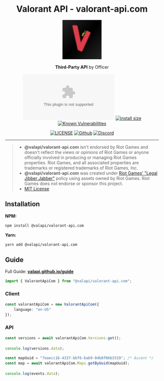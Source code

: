 [githubrepo_image]: https://github.com/valapi/.github/blob/main/128_valapi.png?raw=true
[githubrepo_url]: https://github.com/valapi
[download_image]: https://badgen.net/npm/dt/@valapi/valorant-api.com?icon=npm
[download_url]: https://www.npmjs.com/package/@valapi/valorant-api.com
[size_image]: https://packagephobia.com/badge?p=@valapi/valorant-api.com
[size_url]: https://packagephobia.com/result?p=@valapi/valorant-api.com
[vulnerabilities_image]: https://snyk.io/test/npm/@valapi/valorant-api.com/badge.svg
[vulnerabilities_url]: https://snyk.io/test/npm/@valapi/valorant-api.com
[license_image]: https://badgen.net/badge/license/MIT/blue
[license_url]: https://github.com/valapi/.github/blob/main/LICENSE
[github_image]: https://badgen.net/badge/icon/github?icon=github&label
[github_url]: https://github.com/valapi/node-valapi/tree/master/packages/@valapi/valorant-api.com
[discord_image]: https://badgen.net/badge/icon/discord?icon=discord&label
[discord_url]: https://discord.gg/pbyWbUYjyt

<div align="center">
  
# Valorant API - valorant-api.com
  
[![Profile][githubrepo_image]][githubrepo_url]
  
**Third-Party API** by Officer
  
[![Downloads][download_image]][download_url]
[![install size][size_image]][size_url]
[![Known Vulnerabilities][vulnerabilities_image]][vulnerabilities_url]

[![LICENSE][license_image]][license_url]
[![Github][github_image]][github_url]
[![Discord][discord_image]][discord_url]

</div>

---

> -   **@valapi/valorant-api.com** isn't endorsed by Riot Games and doesn't reflect the views or opinions of Riot Games or anyone officially involved in producing or managing Riot Games properties. Riot Games, and all associated properties are trademarks or registered trademarks of Riot Games, Inc.
> -   **@valapi/valorant-api.com** was created under [Riot Games' "Legal Jibber Jabber"](https://www.riotgames.com/en/legal) policy using assets owned by Riot Games. Riot Games does not endorse or sponsor this project.
> -   [MIT License][license_url]

## Installation

**NPM:**

```bash
npm install @valapi/valorant-api.com
```

**Yarn:**

```bash
yarn add @valapi/valorant-api.com
```

## Guide

Full Guide: **[valapi.github.io/guide](https://valapi.github.io/guide/API/valorant-api.com/Intro.html)**

```typescript
import { ValorantApiCom } from "@valapi/valorant-api.com";
```

### Client

```typescript
const valorantApiCom = new ValorantApiCom({
    language: "en-US"
});
```

### API

```typescript
const versions = await valorantApiCom.Versions.get();

console.log(versions.data);
```

```typescript
const mapUuid = "7eaecc1b-4337-bbf6-6ab9-04b8f06b3319"; /* Ascent */
const map = await valorantApiCom.Maps.getByUuid(mapUuid);

console.log(events.data);
```
